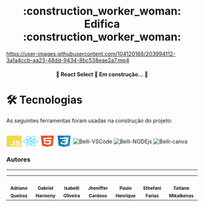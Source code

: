 <h1 align=center >	 :construction_worker_woman: Edifica :construction_worker_woman: 	 </h1>


https://user-images.githubusercontent.com/104120168/203994112-3a1a4ccb-aa23-48dd-9434-8bc538eae2a7.mp4


<h4 align="center"> 
	🚧  React Select 🚀 Em construção...  🚧
</h4>

<h1>🛠 Tecnologias</h1>

As seguintes ferramentas foram usadas na construção do projeto:

 <div style="display: inline_block"><br>
  <img align="center" alt="Belli-js" height="30" width="40" src="https://raw.githubusercontent.com/devicons/devicon/master/icons/javascript/javascript-plain.svg">
  <img align="center" alt="Belli-react" height="30" width="40" src="https://raw.githubusercontent.com/devicons/devicon/master/icons/react/react-original.svg">
  <img align="center" alt="Belli-HTML" height="30" width="40" src="https://raw.githubusercontent.com/devicons/devicon/master/icons/html5/html5-original.svg">
  <img align="center" alt="Belli-CSS" height="30" width="40" src="https://raw.githubusercontent.com/devicons/devicon/master/icons/css3/css3-original.svg">
  <img align="center" alt="Belli-VSCode" height="30" src="https://upload.wikimedia.org/wikipedia/commons/thumb/2/2d/Visual_Studio_Code_1.18_icon.svg/2056px-Visual_Studio_Code_1.18_icon.svg.png"/>
  <img align="center" alt="Belli-NODEjs" height="40" width="40"  src="https://cdn.iconscout.com/icon/free/png-256/node-js-1174925.png"> 
  <img align="center" alt="Belli-canva" height="40" width="40"  src="https://upload.wikimedia.org/wikipedia/commons/thumb/0/08/Canva_icon_2021.svg/2048px-Canva_icon_2021.svg.png"> 
</div>



### Autores
---
<table>
  <tr>
    <td align="center"><a href="https://github.com/adrianocqueiroz"><img style="border-radius: 50%;" src="https://avatars.githubusercontent.com/u/102869831?v=4" width="100px;" alt=""/><br /><sub><b>Adriano Queiroz</b></sub></a><br /> </td>
    <td align="center"><a href="https://github.com/gabharmony"><img style="border-radius: 50%;" src="https://avatars.githubusercontent.com/u/55607131?v=4" width="100px;" alt=""/><br /><sub><b>Gabriel Harmony</b></sub></a><br /></td>
    <td align="center"><a href="https://github.com/IsabelliOliveira"><img style="border-radius: 50%;" src="https://avatars.githubusercontent.com/u/104120168?v=4" width="100px;" alt=""/><br /><sub><b>Isabelli Oliveira</b></sub></a><br /></td>
   <td align="center"><a href="https://github.com/gwnhwyfarr"><img style="border-radius: 50%;" src="https://avatars.githubusercontent.com/u/83146001?v=4" width="100px;" alt=""/><br /><sub><b>Jheniffer Cardoso</b></sub></a><br /></td>
    <td align="center"><a href="https://github.com/PauloH-by"><img style="border-radius: 50%;" src="https://avatars.githubusercontent.com/u/110677627?v=4" width="100px;" alt=""/><br /><sub><b>Paulo Henrique</b></sub></a><br /></td>
    <td align="center"><a href="https://github.com/Sthefannyf2022"><img style="border-radius: 50%;" src="https://avatars.githubusercontent.com/u/110677502?v=4" width="100px;" alt=""/><br /><sub><b>Sthefani Farias </b></sub></a><br /></td>
    <td align="center"><a href="https://github.com/tati-mikalkenas"><img style="border-radius: 50%;" src="https://avatars.githubusercontent.com/u/110622231?v=4" width="100px;" alt=""/><br /><sub><b>Tatiane Mikalkenas </b></sub></a><br /></td>
      </tr>
</table>

